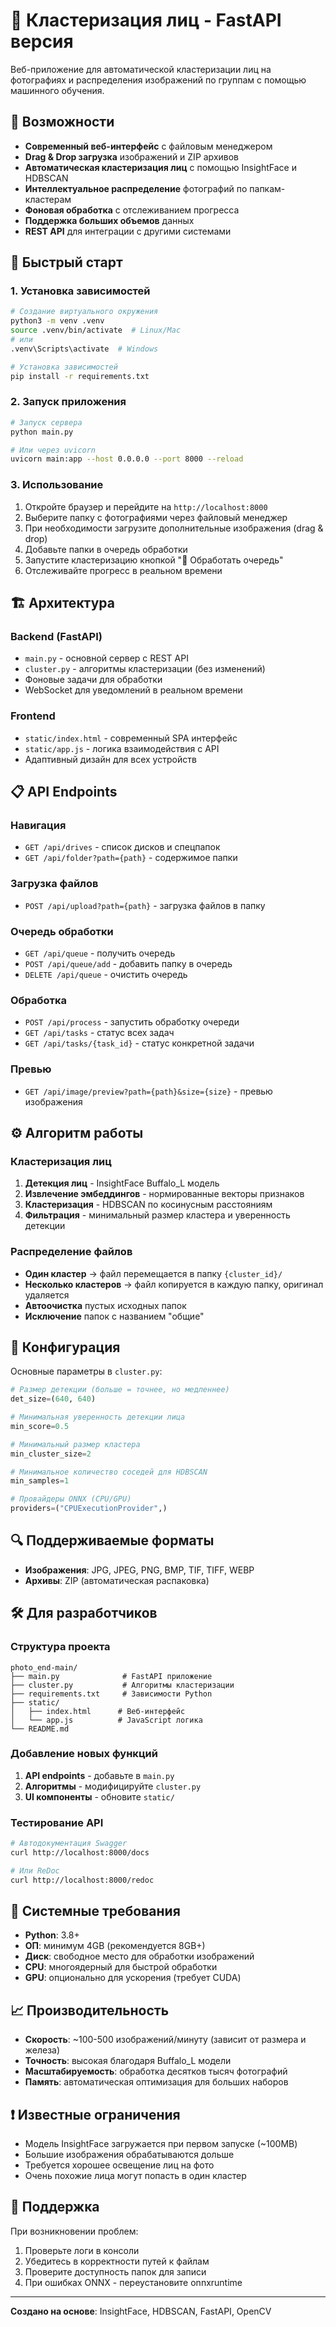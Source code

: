 # 📸 Кластеризация лиц - FastAPI версия

Веб-приложение для автоматической кластеризации лиц на фотографиях и распределения изображений по группам с помощью машинного обучения.

## 🎯 Возможности

- **Современный веб-интерфейс** с файловым менеджером
- **Drag & Drop загрузка** изображений и ZIP архивов
- **Автоматическая кластеризация лиц** с помощью InsightFace и HDBSCAN
- **Интеллектуальное распределение** фотографий по папкам-кластерам
- **Фоновая обработка** с отслеживанием прогресса
- **Поддержка больших объемов** данных
- **REST API** для интеграции с другими системами

## 🚀 Быстрый старт

### 1. Установка зависимостей

```bash
# Создание виртуального окружения
python3 -m venv .venv
source .venv/bin/activate  # Linux/Mac
# или
.venv\Scripts\activate  # Windows

# Установка зависимостей
pip install -r requirements.txt
```

### 2. Запуск приложения

```bash
# Запуск сервера
python main.py

# Или через uvicorn
uvicorn main:app --host 0.0.0.0 --port 8000 --reload
```

### 3. Использование

1. Откройте браузер и перейдите на `http://localhost:8000`
2. Выберите папку с фотографиями через файловый менеджер
3. При необходимости загрузите дополнительные изображения (drag & drop)
4. Добавьте папки в очередь обработки
5. Запустите кластеризацию кнопкой "🚀 Обработать очередь"
6. Отслеживайте прогресс в реальном времени

## 🏗 Архитектура

### Backend (FastAPI)
- `main.py` - основной сервер с REST API
- `cluster.py` - алгоритмы кластеризации (без изменений)
- Фоновые задачи для обработки
- WebSocket для уведомлений в реальном времени

### Frontend 
- `static/index.html` - современный SPA интерфейс
- `static/app.js` - логика взаимодействия с API
- Адаптивный дизайн для всех устройств

## 📋 API Endpoints

### Навигация
- `GET /api/drives` - список дисков и спецпапок
- `GET /api/folder?path={path}` - содержимое папки

### Загрузка файлов
- `POST /api/upload?path={path}` - загрузка файлов в папку

### Очередь обработки
- `GET /api/queue` - получить очередь
- `POST /api/queue/add` - добавить папку в очередь
- `DELETE /api/queue` - очистить очередь

### Обработка
- `POST /api/process` - запустить обработку очереди
- `GET /api/tasks` - статус всех задач
- `GET /api/tasks/{task_id}` - статус конкретной задачи

### Превью
- `GET /api/image/preview?path={path}&size={size}` - превью изображения

## ⚙️ Алгоритм работы

### Кластеризация лиц
1. **Детекция лиц** - InsightFace Buffalo_L модель
2. **Извлечение эмбеддингов** - нормированные векторы признаков
3. **Кластеризация** - HDBSCAN по косинусным расстояниям
4. **Фильтрация** - минимальный размер кластера и уверенность детекции

### Распределение файлов
- **Один кластер** → файл перемещается в папку `{cluster_id}/`
- **Несколько кластеров** → файл копируется в каждую папку, оригинал удаляется
- **Автоочистка** пустых исходных папок
- **Исключение** папок с названием "общие"

## 🔧 Конфигурация

Основные параметры в `cluster.py`:

```python
# Размер детекции (больше = точнее, но медленнее)
det_size=(640, 640)

# Минимальная уверенность детекции лица
min_score=0.5  

# Минимальный размер кластера
min_cluster_size=2

# Минимальное количество соседей для HDBSCAN
min_samples=1

# Провайдеры ONNX (CPU/GPU)
providers=("CPUExecutionProvider",)
```

## 🔍 Поддерживаемые форматы

- **Изображения**: JPG, JPEG, PNG, BMP, TIF, TIFF, WEBP
- **Архивы**: ZIP (автоматическая распаковка)

## 🛠 Для разработчиков

### Структура проекта
```
photo_end-main/
├── main.py              # FastAPI приложение
├── cluster.py           # Алгоритмы кластеризации
├── requirements.txt     # Зависимости Python
├── static/
│   ├── index.html      # Веб-интерфейс
│   └── app.js          # JavaScript логика
└── README.md
```

### Добавление новых функций
1. **API endpoints** - добавьте в `main.py`
2. **Алгоритмы** - модифицируйте `cluster.py`
3. **UI компоненты** - обновите `static/`

### Тестирование API
```bash
# Автодокументация Swagger
curl http://localhost:8000/docs

# Или ReDoc
curl http://localhost:8000/redoc
```

## 🚨 Системные требования

- **Python**: 3.8+
- **ОП**: минимум 4GB (рекомендуется 8GB+)
- **Диск**: свободное место для обработки изображений
- **CPU**: многоядерный для быстрой обработки
- **GPU**: опционально для ускорения (требует CUDA)

## 📈 Производительность

- **Скорость**: ~100-500 изображений/минуту (зависит от размера и железа)
- **Точность**: высокая благодаря Buffalo_L модели
- **Масштабируемость**: обработка десятков тысяч фотографий
- **Память**: автоматическая оптимизация для больших наборов

## ❗ Известные ограничения

- Модель InsightFace загружается при первом запуске (~100MB)
- Большие изображения обрабатываются дольше
- Требуется хорошее освещение лиц на фото
- Очень похожие лица могут попасть в один кластер

## 🤝 Поддержка

При возникновении проблем:
1. Проверьте логи в консоли
2. Убедитесь в корректности путей к файлам
3. Проверите доступность папок для записи
4. При ошибках ONNX - переустановите onnxruntime

---

**Создано на основе**: InsightFace, HDBSCAN, FastAPI, OpenCV